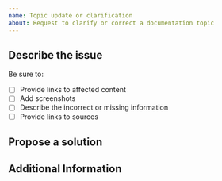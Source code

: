 ```yaml
---
name: Topic update or clarification
about: Request to clarify or correct a documentation topic
---
```


## Describe the issue

<!-- (REQUIRED) Describe the missing or incorrect content. What needs clarification? What needs a correction? Provide as much detail and resources as you can. -->

Be sure to:

- [ ] Provide links to affected content
- [ ] Add screenshots
- [ ] Describe the incorrect or missing information
- [ ] Provide links to sources

## Propose a solution

<!-- (OPTIONAL) What would a solution for this issue look like? -->

## Additional Information

<!-- Thank you for taking the time to report the issue. -->
